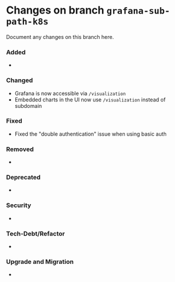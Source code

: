 # Changes on branch `grafana-sub-path-k8s`
Document any changes on this branch here.
### Added
-

### Changed
- Grafana is now accessible via `/visualization`
- Embedded charts in the UI now use `/visualization` instead of subdomain

### Fixed
- Fixed the "double authentication" issue when using basic auth

### Removed
-

### Deprecated
-

### Security
-

### Tech-Debt/Refactor
-

### Upgrade and Migration
-
